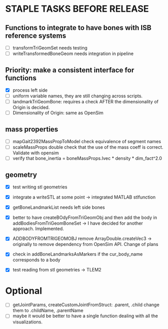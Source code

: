# STAPLE TASKS BEFORE RELEASE

## Functions to integrate to have bones with ISB reference systems
- [ ] transformTriGeomSet needs testing
- [ ] writeTransformedBoneGeom needs integration in pipeline

## Priority: make a consistent interface for functions
- [x] process left side
- [ ] uniform variable names, they are still changing across scripts.
- [ ] landmarkTriGeomBone: requires a check AFTER the dimensionality of Origin is decided.
- [ ] Dimensionality of Origin: same as OpenSim

## mass properties
- [ ] mapGait2392MassPropToModel check equivalence of segment names
- [ ] scaleMassProps double check that the use of the mass coeff is correct. Validate with opensim
- [ ] verify that bone_inertia = boneMassProps.Ivec * density * dim_fact^2.0

## geometry
- [x] test writing stl geometries
- [x] integrate a writeSTL at some point -> integrated MATLAB stlfunction
- [x] getBoneLandmarkList needs left side bones
- [x] better to have createBOdyFromTriGeomObj and then add the body in addBodiesFromTriGeomBoneSet -> I have decided for another approach. Implemented.
- [x] ADDBODYFROMTRIGEOMOBJ remove ArrayDouble.createVec3 -> originally to remove dependency from OpenSim API. Change of plans
- [x] check in addBoneLandmarksAsMarkers if the cur_body_name corresponds to a body
- [X] test reading from stl geometries -> TLEM2


# Optional
- [ ] getJointParams, createCustomJointFromStruct: .parent, .child change them to .childName, .parentName
- [ ] maybe it would be better to have a single function dealing with all the visualizations.